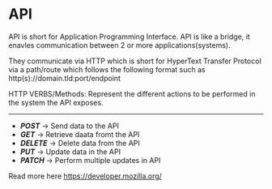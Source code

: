 # API
API is short for Application Programming Interface.
API is like a bridge, it enavles communication between 2 or more applications(systems).

They communicate via HTTP which is short for HyperText Transfer Protocol via a path/route which follows the following format such as http(s)://domain.tld:port/endpoint

HTTP VERBS/Methods: Represent the different actions to be performed in the system the API exposes.

---------
- ***POST*** -> Send data to the API
- ***GET*** -> Retrieve daata fromt the API
- ***DELETE*** -> Delete data from the API
- ***PUT*** -> Update data in the API
- ***PATCH*** -> Perform multiple updates in API

Read more here https://developer.mozilla.org/